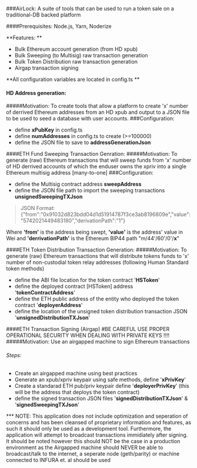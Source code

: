 ###AirLock: A suite of tools that can be used to run a token sale on a traditional-DB backed platform

####Prerequisites: 
Node.js, 
Yarn,
Noderize


**Features: **
- Bulk Ethereum account generation (from HD xpub)
- Bulk Sweeping (to Multisig) raw transaction generation
- Bulk Token Distribution raw transaction generation 
- Airgap transaction signing

**All configuration variables are located in config.ts
**
#### HD Address generation:

#####Motivation:
To create tools that allow a platform to create 'x' number of derrived Ethereum addresses from an HD xpub and output to a JSON file to be used to seed a database with user accounts.
###Configuration: 
- define **xPubKey** in config.ts 
- define **numAddresses** in config.ts to create (>=100000) 
- define the JSON file to save to **addressGenerationJson**

####ETH Fund Sweeping Transaction Genration: 
#####Motivation:
To generate (raw) Ethereum transactions that will sweep funds from 'x' number of HD derrived accounts of which the enduser owns the xpriv into a single Ethereum multisig address [many-to-one] 
###Configuration: 
- define the Multisig contract address **sweepAddress**
- define the JSON file path to import the sweeping transactions **unsignedSweepingTXJson**

> JSON Format: {"from":"0x91032d823bdd04d1d51914787f3ce3ab8196809e","value":"5742021449483180","derivationPath":"1"}

Where **'from'** is the address being swept, **'value'** is the address' value in Wei and **'derrivationPath'** is the Ethereum BIP44 path "m/44'/60'/0'/**x**"

####ETH Token Distribution Transaction Generation: 
#####Motivation:
To generate (raw) Ethereum transactions that will distribute tokens funds to 'x' number of non-custodial token relay addresses (following Human Standard token methods) 
- define the ABI file location for the token contract '**HSToken**' 
- define the deployed contract [HSToken] address '**tokenContractAddress**' 
- define the ETH public address of the entity who deployed the token contract '**deployerAddress**'
- define the location of the unsigned token distribution transaction JSON '**unsignedDistributionTXJson**'

####ETH Transaction Signing (Airgap) 
#BE  CAREFUL USE PROPER OPERATIONAL SECURITY WHEN DEALING WITH PRIVATE KEYS !!!!
#####Motivation: 
Use an airgapped machine to sign Ethereum transactions
###### Steps:
- Create an airgapped machine using best practices 
- Generate an xpub/xpriv keypair using safe methods, define '**xPrivKey**' 
- Create a standarad ETH pub/priv keypair define '**deployerPrivKey**' (this will be the address that deploys the token contract) 
- define the signed transaction JSON files '**signedDistributionTXJson**' & '**signedSweepingTXJson**'

*** NOTE: This application does not include optimization and seperation of concerns and has been cleansed of proprietary information and features,  as such it should only be used as a development tool. Furthermore, the application will attempt to broadcast transactions immidiately after signing. It should be noted however this should NOT be the case in a production environment as the Airgapped machine should NEVER be able to broadcast/talk to the internet, a seperate node (geth/parity) or machine connected to INFURA et. al should be used